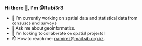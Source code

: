 ###  Hi there 👋, I'm @Rubi3r3
- 🔭 I’m currently working on spatial data and statistical data from censuses and surveys. 
- 💬 Ask me about geoinformatics.
- 👯 I’m looking to collaborate on spatial projects!
- 📫 How to reach me: rramirez@mail.sib.org.bz.

<!--
**Rubi3r3/Rubi3r3** is a ✨ _special_ ✨ repository because its `README.md` (this file) appears on your GitHub profile.

Here are some ideas to get you started:

- 🔭 I’m currently working on ...
- 🌱 I’m currently learning ...
- 👯 I’m looking to collaborate on ...
- 🤔 I’m looking for help with ...
- 💬 Ask me about ...
- 📫 How to reach me: ...
- 😄 Pronouns: ...
- ⚡ Fun fact: ...
-->
